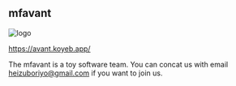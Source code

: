 ## mfavant

![logo](https://avatars.githubusercontent.com/u/108108024?s=200&v=4)

https://avant.koyeb.app/

The mfavant is a toy software team. You can concat us with email heizuboriyo@gmail.com if you want to join us.
